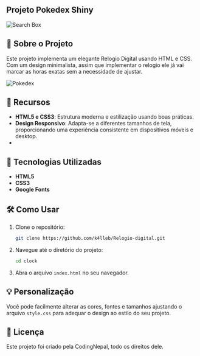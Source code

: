 ## Projeto Pokedex Shiny

![Search Box](https://img.shields.io/badge/HTML-JS-orange)

## 🌟 Sobre o Projeto

Este projeto implementa um elegante Relogio Digital usando HTML e CSS. Com um design minimalista, assim que implementar o relogio ele já vai marcar as horas exatas sem a necessidade de ajustar.

![Pokedex](https://imgur.com/UJYm3RS.gif)

## 🎨 Recursos

- **HTML5 e CSS3**: Estrutura moderna e estilização usando boas práticas.
- **Design Responsivo**: Adapta-se a diferentes tamanhos de tela, proporcionando uma experiência consistente em dispositivos móveis e desktop.
- 
## 🚀 Tecnologias Utilizadas

- **HTML5**
- **CSS3**
- **Google Fonts**

## 🛠️ Como Usar

1. Clone o repositório:
   ```bash
   git clone https://github.com/k4lleb/Relogio-digital.git
   ```
2. Navegue até o diretório do projeto:
   ```bash
   cd clock
   ```
3. Abra o arquivo `index.html` no seu navegador.

## 💡 Personalização

Você pode facilmente alterar as cores, fontes e tamanhos ajustando o arquivo `style.css` para adequar o design ao estilo do seu projeto.

## 📝 Licença

Este projeto foi criado pela CodingNepal, todo os direitos dele.
